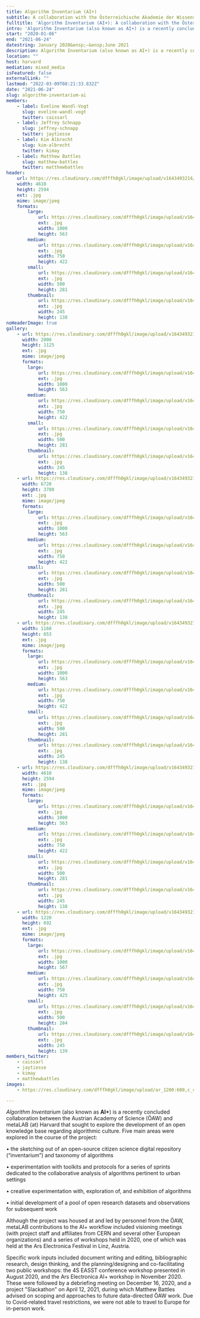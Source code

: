 ```yaml
---
title: Algorithm Inventarium (AI+)
subtitle: A collaboration with the Österreichische Akademie der Wissenschaften
fulltitle: 'Algorithm Inventarium (AI+): A collaboration with the Österreichische Akademie der Wissenschaften'
intro: 'Algorithm Inventarium (also known as AI+) is a recently concluded collaboration between the Austrian Academy of Science (ÖAW) and metaLAB (at) Harvard that sought to explore the development of an open knowledge base regarding algorithmic culture. '
start: "2020-01-06"
end: "2021-06-24"
datestring: January 2020&ensp;–&ensp;June 2021
description: Algorithm Inventarium (also known as AI+) is a recently concluded collaboration between the Austrian Academy of Science (ÖAW) and metaLAB (at) Harva…
location: ""
host: harvard
mediation: mixed_media
isFeatured: false
externalLink: ""
lastmod: "2022-03-09T08:21:33.832Z"
date: "2021-06-24"
slug: algorithm-inventarium-ai
members:
    - label: Eveline Wandl-Vogt
      slug: eveline-wandl-vogt
      twitter: caissarl
    - label: Jeffrey Schnapp
      slug: jeffrey-schnapp
      twitter: jaytiesse
    - label: Kim Albrecht
      slug: kim-albrecht
      twitter: kimay
    - label: Matthew Battles
      slug: matthew-battles
      twitter: matthewbattles
header:
    url: https://res.cloudinary.com/dfffh0gkl/image/upload/v1643493214/Algorithm_inventarium_Page_08_f5deb5c79d.jpg
    width: 4610
    height: 2594
    ext: .jpg
    mime: image/jpeg
    formats:
        large:
            url: https://res.cloudinary.com/dfffh0gkl/image/upload/v1643493215/large_Algorithm_inventarium_Page_08_f5deb5c79d.jpg
            ext: .jpg
            width: 1000
            height: 563
        medium:
            url: https://res.cloudinary.com/dfffh0gkl/image/upload/v1643493216/medium_Algorithm_inventarium_Page_08_f5deb5c79d.jpg
            ext: .jpg
            width: 750
            height: 422
        small:
            url: https://res.cloudinary.com/dfffh0gkl/image/upload/v1643493216/small_Algorithm_inventarium_Page_08_f5deb5c79d.jpg
            ext: .jpg
            width: 500
            height: 281
        thumbnail:
            url: https://res.cloudinary.com/dfffh0gkl/image/upload/v1643493215/thumbnail_Algorithm_inventarium_Page_08_f5deb5c79d.jpg
            ext: .jpg
            width: 245
            height: 138
noHeaderImage: true
gallery:
    - url: https://res.cloudinary.com/dfffh0gkl/image/upload/v1643493213/Algorithm_inventarium_Page_11_ba8816b2e4.jpg
      width: 2000
      height: 1125
      ext: .jpg
      mime: image/jpeg
      formats:
        large:
            url: https://res.cloudinary.com/dfffh0gkl/image/upload/v1643493214/large_Algorithm_inventarium_Page_11_ba8816b2e4.jpg
            ext: .jpg
            width: 1000
            height: 563
        medium:
            url: https://res.cloudinary.com/dfffh0gkl/image/upload/v1643493214/medium_Algorithm_inventarium_Page_11_ba8816b2e4.jpg
            ext: .jpg
            width: 750
            height: 422
        small:
            url: https://res.cloudinary.com/dfffh0gkl/image/upload/v1643493214/small_Algorithm_inventarium_Page_11_ba8816b2e4.jpg
            ext: .jpg
            width: 500
            height: 281
        thumbnail:
            url: https://res.cloudinary.com/dfffh0gkl/image/upload/v1643493213/thumbnail_Algorithm_inventarium_Page_11_ba8816b2e4.jpg
            ext: .jpg
            width: 245
            height: 138
    - url: https://res.cloudinary.com/dfffh0gkl/image/upload/v1643493215/Algorithm_inventarium_Page_10_2af7b1000c.jpg
      width: 6720
      height: 3780
      ext: .jpg
      mime: image/jpeg
      formats:
        large:
            url: https://res.cloudinary.com/dfffh0gkl/image/upload/v1643493216/large_Algorithm_inventarium_Page_10_2af7b1000c.jpg
            ext: .jpg
            width: 1000
            height: 563
        medium:
            url: https://res.cloudinary.com/dfffh0gkl/image/upload/v1643493216/medium_Algorithm_inventarium_Page_10_2af7b1000c.jpg
            ext: .jpg
            width: 750
            height: 422
        small:
            url: https://res.cloudinary.com/dfffh0gkl/image/upload/v1643493217/small_Algorithm_inventarium_Page_10_2af7b1000c.jpg
            ext: .jpg
            width: 500
            height: 281
        thumbnail:
            url: https://res.cloudinary.com/dfffh0gkl/image/upload/v1643493216/thumbnail_Algorithm_inventarium_Page_10_2af7b1000c.jpg
            ext: .jpg
            width: 245
            height: 138
    - url: https://res.cloudinary.com/dfffh0gkl/image/upload/v1643493213/Algorithm_inventarium_Page_09_cd1357903a.jpg
      width: 1160
      height: 653
      ext: .jpg
      mime: image/jpeg
      formats:
        large:
            url: https://res.cloudinary.com/dfffh0gkl/image/upload/v1643493214/large_Algorithm_inventarium_Page_09_cd1357903a.jpg
            ext: .jpg
            width: 1000
            height: 563
        medium:
            url: https://res.cloudinary.com/dfffh0gkl/image/upload/v1643493214/medium_Algorithm_inventarium_Page_09_cd1357903a.jpg
            ext: .jpg
            width: 750
            height: 422
        small:
            url: https://res.cloudinary.com/dfffh0gkl/image/upload/v1643493214/small_Algorithm_inventarium_Page_09_cd1357903a.jpg
            ext: .jpg
            width: 500
            height: 281
        thumbnail:
            url: https://res.cloudinary.com/dfffh0gkl/image/upload/v1643493213/thumbnail_Algorithm_inventarium_Page_09_cd1357903a.jpg
            ext: .jpg
            width: 245
            height: 138
    - url: https://res.cloudinary.com/dfffh0gkl/image/upload/v1643493214/Algorithm_inventarium_Page_08_f5deb5c79d.jpg
      width: 4610
      height: 2594
      ext: .jpg
      mime: image/jpeg
      formats:
        large:
            url: https://res.cloudinary.com/dfffh0gkl/image/upload/v1643493215/large_Algorithm_inventarium_Page_08_f5deb5c79d.jpg
            ext: .jpg
            width: 1000
            height: 563
        medium:
            url: https://res.cloudinary.com/dfffh0gkl/image/upload/v1643493216/medium_Algorithm_inventarium_Page_08_f5deb5c79d.jpg
            ext: .jpg
            width: 750
            height: 422
        small:
            url: https://res.cloudinary.com/dfffh0gkl/image/upload/v1643493216/small_Algorithm_inventarium_Page_08_f5deb5c79d.jpg
            ext: .jpg
            width: 500
            height: 281
        thumbnail:
            url: https://res.cloudinary.com/dfffh0gkl/image/upload/v1643493215/thumbnail_Algorithm_inventarium_Page_08_f5deb5c79d.jpg
            ext: .jpg
            width: 245
            height: 138
    - url: https://res.cloudinary.com/dfffh0gkl/image/upload/v1643493213/Algorithm_inventarium_Page_01_fa33e8fb07.jpg
      width: 1220
      height: 692
      ext: .jpg
      mime: image/jpeg
      formats:
        large:
            url: https://res.cloudinary.com/dfffh0gkl/image/upload/v1643493214/large_Algorithm_inventarium_Page_01_fa33e8fb07.jpg
            ext: .jpg
            width: 1000
            height: 567
        medium:
            url: https://res.cloudinary.com/dfffh0gkl/image/upload/v1643493214/medium_Algorithm_inventarium_Page_01_fa33e8fb07.jpg
            ext: .jpg
            width: 750
            height: 425
        small:
            url: https://res.cloudinary.com/dfffh0gkl/image/upload/v1643493214/small_Algorithm_inventarium_Page_01_fa33e8fb07.jpg
            ext: .jpg
            width: 500
            height: 284
        thumbnail:
            url: https://res.cloudinary.com/dfffh0gkl/image/upload/v1643493213/thumbnail_Algorithm_inventarium_Page_01_fa33e8fb07.jpg
            ext: .jpg
            width: 245
            height: 139
members_twitter:
    - caissarl
    - jaytiesse
    - kimay
    - matthewbattles
images:
    - https://res.cloudinary.com/dfffh0gkl/image/upload/ar_1200:600,c_crop/c_limit,h_1200,w_600/v1643493214/Algorithm_inventarium_Page_08_f5deb5c79d.jpg

---
```

*Algorithm Inventarium* (also known as **AI+**) is a recently concluded collaboration between the Austrian Academy of Science (ÖAW) and metaLAB (at) Harvard that sought to explore the development of an open knowledge base regarding algorithmic culture. Five main areas were explored in the course of the project:

•	the sketching out of an open-source citizen science digital repository (“inventarium”) and taxonomy of algorithms 

•	experimentation with toolkits and protocols for a series of sprints dedicated to the collaborative analysis of algorithms pertinent to urban settings

•	creative experimentation with, exploration of, and exhibition of algorithms

•	initial development of a pool of open research datasets and observations for subsequent work

Although the project was housed at and led by personnel from the ÖAW, metaLAB contributions to the AI+ workflow included visioning meetings (with project staff and affiliates from CERN and several other European organizations) and a series of workshops held in 2020, one of which was held at the Ars Electronica Festival in Linz, Austria. 

Specific work inputs included document writing and editing, bibliographic research, design thinking, and the planning/designing and co-facilitating two public workshops: the 4S EASST conference workshop presented in August 2020, and the Ars Electronica AI+ workshop in November 2020. These were followed by a debriefing meeting on December 16, 2020, and a project "Slackathon" on April 12, 2021, during which Matthew Battles advised on scoping and approaches to future data-directed ÖAW work. Due to Covid-related travel restrictions, we were not able to travel to Europe for in-person work.
